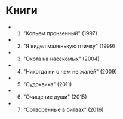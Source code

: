 # Книги

 + 1. "Копьем пронзенный" (1997)
 + 2. "Я видел маленькую птичку" (1999)
 + 3. "Охота на насекомых" (2004)
 + 4. "Никогда ни о чем не жалей" (2009)
 + 5. "Судоквика" (2011)
 + 6. "Очищение души" (2015)
 + 7. "Сотворенные в битвах" (2016)
